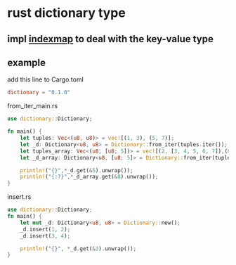 # rust dictionary type

## impl [indexmap](https://crates.io/crates/indexmap) to deal with the key-value type

## example

add this line to Cargo.toml

```toml
dictionary = "0.1.0"
```

from_iter_main.rs

```rust
use dictionary::Dictionary;

fn main() {
    let tuples: Vec<(u8, u8)> = vec![(1, 3), (5, 7)];
    let _d: Dictionary<u8, u8> = Dictionary::from_iter(tuples.iter());
    let tuples_array: Vec<(u8, [u8; 5])> = vec![(2, [3, 4, 5, 6, 7]),(8,[9,10,11,12,13])];
    let _d_array: Dictionary<u8, [u8; 5]> = Dictionary::from_iter(tuples_array.iter());

    println!("{}",*_d.get(&5).unwrap());
    println!("{:?}",*_d_array.get(&8).unwrap());
}
```

insert.rs

```rust
use dictionary::Dictionary;
fn main() {
    let mut _d: Dictionary<u8, u8> = Dictionary::new();
    _d.insert(1, 2);
    _d.insert(3, 4);

    println!("{}", *_d.get(&3).unwrap());
}
```
